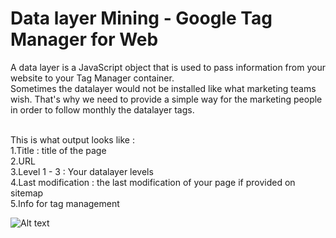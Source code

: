 # Data layer Mining - Google Tag Manager for Web <br>
A data layer is a JavaScript object that is used to pass information from your website to your Tag Manager container.<br>
Sometimes the datalayer would not be installed like what marketing teams wish. That's why we need to provide a simple way for the marketing people in order to follow monthly the datalayer tags.
<br>
<br>

This is what output looks like :<br>
1.Title : title of the page<br>
2.URL<br>
3.Level 1 - 3 : Your datalayer levels<br>
4.Last modification : the last modification of your page if provided on sitemap<br>
5.Info for tag management<br>


![Alt text](https://raw.githubusercontent.com/Pai-U/Projet_PAI/main/Project%20-%20Marketing%20-%20Datalayer%20and%20tag%20mining/Output_dataset_as_image.jpg "Output")
